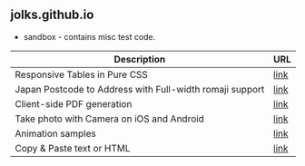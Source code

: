 ## jolks.github.io
* sandbox - contains misc test code.

Description | URL
------------ | -------------
Responsive Tables in Pure CSS | [link](https://jolks.github.io/sandbox/responsive_table.html)
Japan Postcode to Address with Full-width romaji support | [link](https://jolks.github.io/sandbox/jp_postcode2address.html)
Client-side PDF generation | [link](https://jolks.github.io/sandbox/pdf.html)
Take photo with Camera on iOS and Android | [link](https://jolks.github.io/sandbox/camera.html)
Animation samples | [link](https://jolks.github.io/sandbox/animation.html)
Copy & Paste text or HTML | [link](https://jolks.github.io/sandbox/copy_paste.html)
